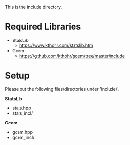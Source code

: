 This is the include directory.
# Required Libraries
* StatsLib
  * https://www.kthohr.com/statslib.htm
* Gcem
  * https://github.com/kthohr/gcem/tree/master/include

# Setup
Please put the following files/directories under 'include/'.

**StatsLib**
- stats.hpp
- stats_incl/

**Gcem**
- gcem.hpp
- gcem_incl/
